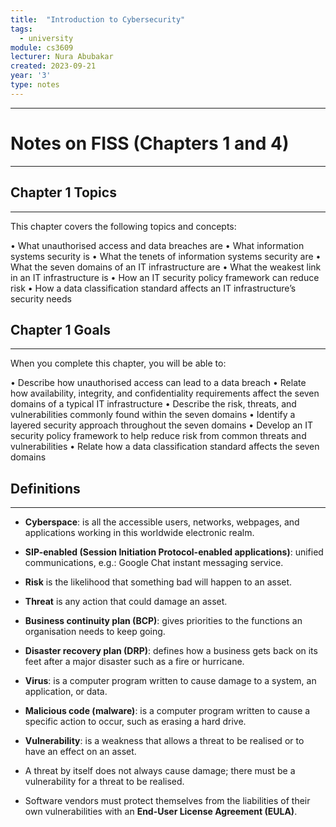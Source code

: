 ```yaml
---
title:  "Introduction to Cybersecurity"
tags:
  - university
module: cs3609
lecturer: Nura Abubakar
created: 2023-09-21
year: '3'
type: notes
---
```

---
# Notes on FISS (Chapters 1 and 4)
---
## Chapter 1 Topics
---
This chapter covers the following topics and concepts:

• What unauthorised access and data breaches are
• What information systems security is
• What the tenets of information systems security are
• What the seven domains of an IT infrastructure are
• What the weakest link in an IT infrastructure is
• How an IT security policy framework can reduce risk
• How a data classification standard affects an IT infrastructure’s security needs

## Chapter 1 Goals
---
When you complete this chapter, you will be able to:

• Describe how unauthorised access can lead to a data breach
• Relate how availability, integrity, and confidentiality requirements affect the seven
domains of a typical IT infrastructure
• Describe the risk, threats, and vulnerabilities commonly found within the seven domains
• Identify a layered security approach throughout the seven domains
• Develop an IT security policy framework to help reduce risk from common threats and vulnerabilities
• Relate how a data classification standard affects the seven domains

## Definitions
---
- **Cyberspace**: is all the accessible users, networks, webpages, and applications working in this worldwide electronic realm.
- **SIP-enabled (Session Initiation Protocol-enabled applications)**: unified communications, e.g.: Google Chat instant messaging service.
- **Risk** is the likelihood that something bad will happen to an asset.
- **Threat** is any action that could damage an asset.
- **Business continuity plan (BCP)**: gives priorities to the functions an organisation needs to keep going.
- **Disaster recovery plan (DRP)**: defines how a business gets back on its feet after a major disaster such as a fire or hurricane.
- **Virus**: is a computer program written to cause damage to a system, an application, or data. 
- **Malicious code (malware)**: is a computer program written to cause a specific action to occur, such as erasing a hard drive.
- **Vulnerability**: is a weakness that allows a threat to be realised or to have an effect on an
asset. 

- A threat by itself does not always cause damage; there must be a vulnerability for a threat to be realised.
- Software vendors must protect themselves from the liabilities of their own vulnerabilities with an **End-User License Agreement (EULA)**. 